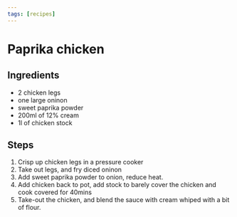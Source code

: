 ```yaml
---
tags: [recipes]
---
```

# Paprika chicken

## Ingredients

- 2 chicken legs
- one large oninon
- sweet paprika powder
- 200ml of 12% cream
- 1l of chicken stock

## Steps

1. Crisp up chicken legs in a pressure cooker
2. Take out legs, and fry diced oninon
3. Add sweet paprika powder to onion, reduce heat.
4. Add chicken back to pot, add stock to barely cover the chicken and cook
   covered for 40mins
5. Take-out the chicken, and blend the sauce with cream whiped with a bit of
   flour.

